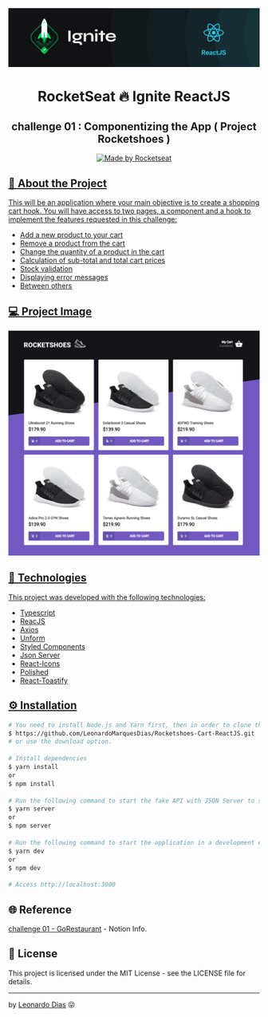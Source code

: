 <div align="center">
  <img src="src/assets/ignite.png">
</div>

<h1 align="center"> RocketSeat 🔥 Ignite ReactJS </h1>

<h2 align="center"> challenge 01 : Componentizing the App ( Project Rocketshoes ) </h2>

<p align="center">
  <a href="https://rocketseat.com.br">
    <img alt="Made by Rocketseat" src="https://img.shields.io/badge/made%20by-Rocketseat-%2306b656?style=flat-square">
</p>

## 🚀 About the Project
This will be an application where your main objective is to create a shopping cart hook. You will have access to two pages, a component and a hook to implement the features requested in this challenge:

* Add a new product to your cart
* Remove a product from the cart
* Change the quantity of a product in the cart
* Calculation of sub-total and total cart prices
* Stock validation
* Displaying error messages
* Between others

## 💻 Project Image

<div align="center">
   <img src="src/assets/rocketshoes.png" alt="imagem do Projeto"/> 
   </br>
</div>

## 🧰 Technologies
This project was developed with the following technologies:
* Typescript
* ReacJS
* Axios
* Unform
* Styled Components
* Json Server
* React-Icons
* Polished
* React-Toastify

## ⚙️ Installation
```bash
# You need to install Node.js and Yarn first, then in order to clone the project via HTTPS, run this command:
$ https://github.com/LeonardoMarquesDias/Rocketshoes-Cart-ReactJS.git
# or use the download option.

# Install dependencies
$ yarn install
or
$ npm install

# Run the following command to start the fake API with JSON Server to simulate an API that has foods information:
$ yarn server
or
$ npm server

# Run the following command to start the application in a development environment:
$ yarn dev 
or
$ npm dev

# Access http://localhost:3000 
```
## 🌐 Reference

[challenge 01 - GoRestaurant](https://www.notion.so/Desafio-01-Criando-um-hook-de-carrinho-de-compras-5769216778794019a83f544e79167b12) - Notion Info.


## 📝 License

This project is licensed under the MIT License - see the LICENSE file for details.

---

by [Leonardo Dias](https://github.com/LeonardoMarquesDias) 😛

